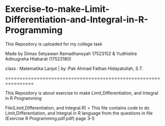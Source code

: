 # Exercise-to-make-Limit-Differentiation-and-Integral-in-R-Programming

This Repository is uploaded for my college task

Made by Dimas Setyawan Ramadhansyah 17523152 & Yudhistira Adinugraha Htabarat (17523180)

class : Matematika Lanjut | by :Pak Ahmad Fathan Hidayatullah, S.T.

================================================================

This Repository is about exercise to make Limit,Differentiation, and Integral in R Programming

File(Limit,Differentiation, and Integral.R) = This file contains code to do Limit,Differentiation, and Integral in R language from the questions in file (Exercise R Programming.pdf.pdf) page 3-5
